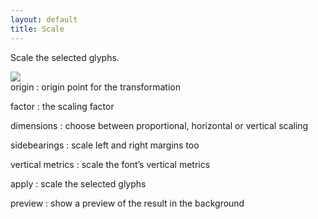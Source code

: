 ```yaml
---
layout: default
title: Scale
---
```


Scale the selected glyphs.

<div class='container'>

<div class='screenshot'>
  <img src='images/glyphs/scale.png' />
</div>

<div class='captions' markdown='1'>
origin
: origin point for the transformation

factor
: the scaling factor

dimensions
: choose between proportional, horizontal or vertical scaling

sidebearings
: scale left and right margins too

vertical metrics
: scale the font’s vertical metrics

apply
: scale the selected glyphs

preview
: show a preview of the result in the background
</div>

</div>
